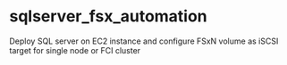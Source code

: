 # sqlserver_fsx_automation
Deploy SQL server on EC2 instance and configure FSxN volume as iSCSI target for single node or FCI cluster
